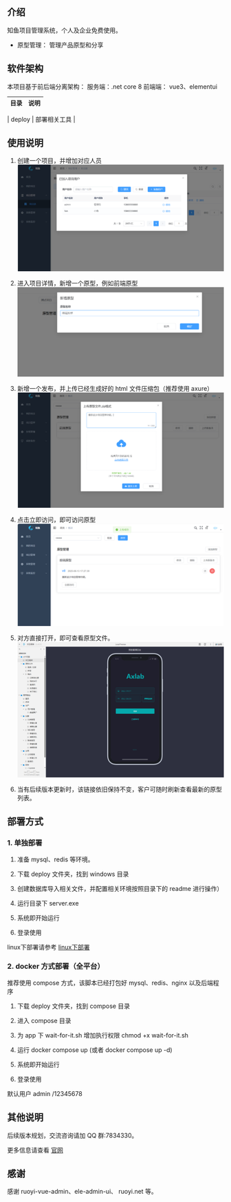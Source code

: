 ## 介绍

知鱼项目管理系统，个人及企业免费使用。

- 原型管理： 管理产品原型和分享

## 软件架构

本项目基于前后端分离架构：
服务端：.net core 8
前端端： vue3、elementui

| 目录 | 说明 |
| ---- | ---- |

| deploy | 部署相关工具 |

## 使用说明

1. 创建一个项目，并增加对应人员
   ![](docs/6.png)

2. 进入项目详情，新增一个原型，例如前端原型
   ![](docs/7.png)

3. 新增一个发布，并上传已经生成好的 html 文件压缩包（推荐使用 axure）
   ![](docs/4.png)

4. 点击立即访问，即可访问原型
   ![](docs/5.png)

5. 对方直接打开，即可查看原型文件。
   ![](docs/05.png)

6. 当有后续版本更新时，该链接依旧保持不变，客户可随时刷新查看最新的原型列表。

## 部署方式

### 1. 单独部署

1. 准备 mysql、redis 等环境。

2. 下载 deploy 文件夹，找到 windows 目录

3. 创建数据库导入相关文件，并配置相关环境按照目录下的 readme 进行操作）

4. 运行目录下 server.exe

5. 系统即开始运行

6. 登录使用

linux下部署请参考     [linux下部署](https://www.zhiyupm.com/wiki/single)

### 2. docker 方式部署（全平台）

推荐使用 compose 方式，该脚本已经打包好 mysql、redis、nginx 以及后端程序

1. 下载 deploy 文件夹，找到 compose 目录

2. 进入 compose 目录

3. 为 app 下 wait-for-it.sh 增加执行权限
   chmod +x wait-for-it.sh

4. 运行 docker compose up (或者 docker compose up -d)

5. 系统即开始运行

6. 登录使用

默认用户 admin /12345678

## 其他说明

后续版本规划，交流咨询请加 QQ 群:7834330。

更多信息请查看 [官网](https://www.zhiyupm.com)
## 感谢

感谢 ruoyi-vue-admin、ele-admin-ui、 ruoyi.net 等。
